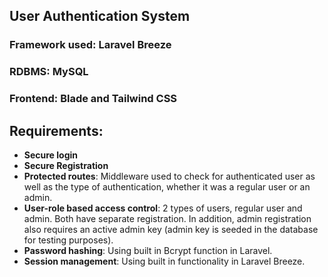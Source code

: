 ## User Authentication System
### Framework used: Laravel Breeze
### RDBMS: MySQL
### Frontend: Blade and Tailwind CSS

## Requirements:
- **Secure login**
- **Secure Registration**
- **Protected routes**: Middleware used to check for authenticated user as well as the type of authentication, whether it was a regular user or an admin.
- **User-role based access control**: 2 types of users, regular user and admin. Both have separate registration. In addition, admin registration also requires an active admin key (admin key is seeded in the database for testing purposes).
- **Password hashing**: Using built in Bcrypt function in Laravel.
- **Session management**: Using built in functionality in Laravel Breeze.